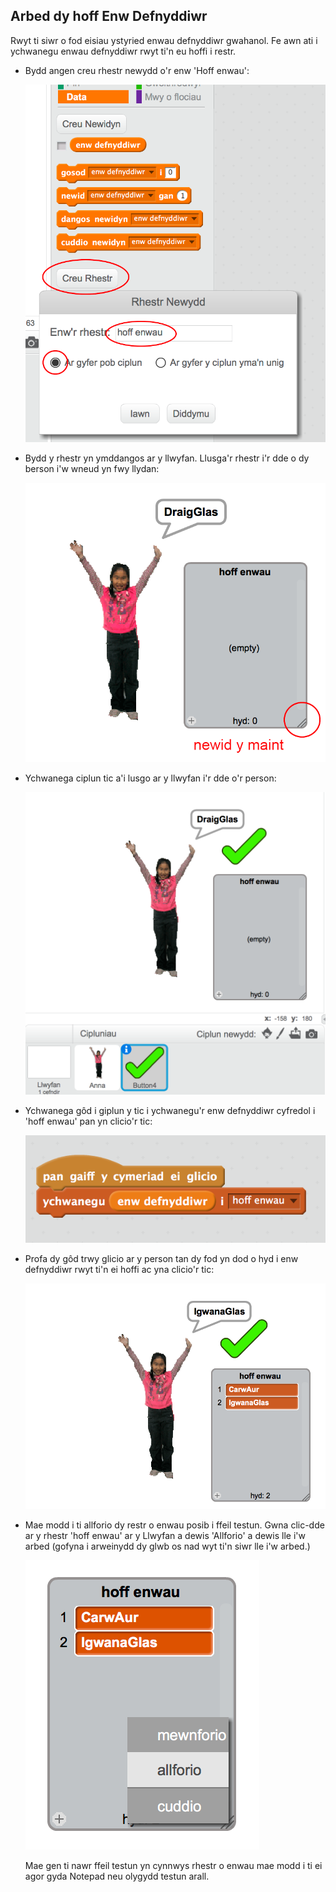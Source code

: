 ## Arbed dy hoff Enw Defnyddiwr

Rwyt ti siwr o fod eisiau ystyried enwau defnyddiwr gwahanol. Fe awn ati i ychwanegu enwau defnyddiwr rwyt ti'n eu hoffi i restr.

+ Bydd angen creu rhestr newydd o'r enw 'Hoff enwau':

	![screenshot](images/usernames-like.png)

+ Bydd y rhestr yn ymddangos ar y llwyfan. Llusga'r rhestr i'r dde o dy berson i'w wneud yn fwy llydan:

	![screenshot](images/usernames-like-stage.png)

+ Ychwanega ciplun tic a'i lusgo ar y llwyfan i'r dde o'r person:

	![screenshot](images/usernames-tick.png)

+ Ychwanega gôd i giplun y tic i ychwanegu'r enw defnyddiwr cyfredol i 'hoff enwau' pan yn clicio'r tic:

	![screenshot](images/usernames-add-like.png)

+ Profa dy gôd trwy glicio ar y person tan dy fod yn dod o hyd i enw defnyddiwr rwyt ti'n ei hoffi ac yna clicio'r tic:

	![screenshot](images/usernames-like-list.png)

+ Mae modd i ti allforio dy restr o enwau posib i ffeil testun. Gwna clic-dde ar y rhestr 'hoff enwau' ar y Llwyfan a dewis 'Allforio' a dewis lle i'w arbed (gofyna i arweinydd dy glwb os nad wyt ti'n siwr lle i'w arbed.)

	![screenshot](images/usernames-export.png)
	
	Mae gen ti nawr ffeil testun yn cynnwys rhestr o enwau mae modd i ti ei agor gyda Notepad neu olygydd testun arall. 
